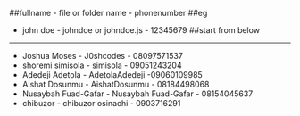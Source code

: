 ##fullname - file or folder name - phonenumber
##eg
- john doe - johndoe or johndoe.js - 12345679
##start from below
--------------------------------------
- Joshua Moses - J0shcodes - 08097571537
- shoremi simisola - simisola     - 09051243204
- Adedeji Adetola - AdetolaAdedeji -09060109985
- Aishat Dosunmu - AishatDosunmu - 08184498068
- Nusaybah Fuad-Gafar - Nusaybah Fuad-Gafar - 08154045637
- chibuzor - chibuzor osinachi - 0903716291

